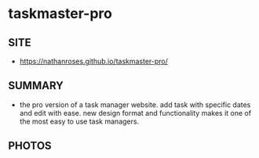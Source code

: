 # taskmaster-pro

## SITE
* https://nathanroses.github.io/taskmaster-pro/

## SUMMARY
* the pro version of a task manager website. add task with specific dates and edit with ease. new design format and functionality makes it one of the most easy to use task managers.

## PHOTOS


